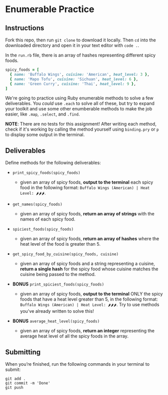 # Enumerable Practice

## Instructions

Fork this repo, then run `git clone` to download it locally. Then `cd` into the downloaded directory and open it in your text editor with `code .`.

In the `run.rb` file, there is an array of hashes representing different spicy foods. 

```rb
spicy_foods = [
  { name: 'Buffalo Wings', cuisine: 'American', heat_level: 3 },
  { name: 'Mapo Tofu', cuisine: 'Sichuan', heat_level: 6 },
  { name: 'Green Curry', cuisine: 'Thai', heat_level: 9 },
]
```

We're going to practice using Ruby enumerable methods to solve a few deliverables. You *could* use `.each` to solve all of these, but try to expand your toolkit and use some other enumberable methods to make the job easier, like `.map`, `.select`, and `.find`.

**NOTE**: There are no tests for this assignment! After writing each method, check if it's working by calling the method yourself using `binding.pry` or `p` to display some output in the terminal.

## Deliverables
Define methods for the following deliverables:

- `print_spicy_foods(spicy_foods)` 
    - given an array of spicy foods, **output to the terminal** each spicy food in the following format: `Buffalo Wings (American) | Heat Level: 🌶🌶🌶`.
- `get_names(spicy_foods)` 
    - given an array of spicy foods, **return an array of strings** with the names of each spicy food.

- `spiciest_foods(spicy_foods)` 
    - given an array of spicy foods, **return an array of hashes** where the heat level of the food is greater than 5.

- `get_spicy_food_by_cuisine(spicy_foods, cuisine)` 
    - given an array of spicy foods and a string representing a cuisine, **return a single hash** for the spicy food whose cuisine matches the cuisine being passed to the method.

- **BONUS** `print_spiciest_foods(spicy_foods)` 
    - given an array of spicy foods, **output to the terminal** ONLY the spicy foods that have a heat level greater than 5, in the following format: `Buffalo Wings (American) | Heat Level: 🌶🌶🌶`. Try to use methods you've already written to solve this!
    
- **BONUS** `average_heat_level(spicy_foods)` 
    - given an array of spicy foods, **return an integer** representing the average heat level of all the spicy foods in the array.


## Submitting

When you’re finished, run the following commands in your terminal to submit:

```
git add .
git commit -m 'Done'
git push
```
